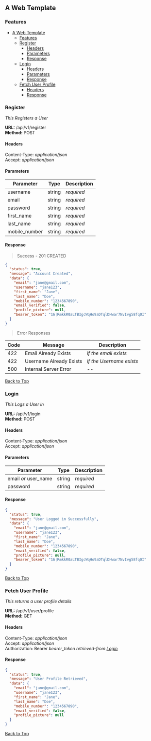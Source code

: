 ## A Web Template

### Features

- [A Web Template](#a-web-template)
  - [Features](#features)
  - [Register](#register)
    - [Headers](#headers)
    - [Parameters](#parameters)
    - [Response](#response)
  - [Login](#login)
    - [Headers](#headers-1)
    - [Parameters](#parameters-1)
    - [Response](#response-1)
  - [Fetch User Profile](#fetch-user-profile)
    - [Headers](#headers-2)
    - [Response](#response-2)

### Register

_This Registers a User_

**URL:** /api/v1/register  
**Method:** POST

#### Headers

Content-Type: _application/json_  
Accept: _application/json_

#### Parameters

| Parameter     | Type   | Description |
| ------------- | ------ | ----------- |
| username      | string | _required_  |
| email         | string | _required_  |
| password      | string | _required_  |
| first_name    | string | _required_  |
| last_name     | string | _required_  |
| mobile_number | string | _required_  |

#### Response

> Success - 201 CREATED

```json
{
  "status": true,
  "message": "Account Created",
  "data": {
    "email": "jane@gmail.com",
    "username": "jane123",
    "first_name": "Jane",
    "last_name": "Doe",
    "mobile_number": "1234567890",
    "email_verified": false,
    "profile_picture": null,
    "bearer_token": "16|RmkkR0aLTBIgcWqHo9aDTqlDHwar7NvIvg58fq0I"
  }
}
```

> Error Responses

| Code | Message                 | Description              |
| ---- | ----------------------- | ------------------------ |
| 422  | Email Already Exists    | _if the email exists_    |
| 422  | Username Already Exists | _if the Username exists_ |
| 500  | Internal Server Error   | --                       |

[Back to Top](#features)

### Login

_This Logs a User in_

**URL:** /api/v1/login  
**Method:** POST

#### Headers

Content-Type: _application/json_  
Accept: _application/json_

#### Parameters

| Parameter            | Type   | Description |
| -------------------- | ------ | ----------- |
| email _or_ user_name | string | _required_  |
| password             | string | _required_  |

#### Response

```json
{
  "status": true,
  "message": "User Logged in Successfully",
  "data": {
    "email": "jane@gmail.com",
    "username": "jane123",
    "first_name": "Jane",
    "last_name": "Doe",
    "mobile_number": "1234567890",
    "email_verified": false,
    "profile_picture": null,
    "bearer_token": "16|RmkkR0aLTBIgcWqHo9aDTqlDHwar7NvIvg58fq0I"
  }
}
```

[Back to Top](#features)


### Fetch User Profile

_This returns a user profile details_

**URL:** /api/v1/user/profile  
**Method:** GET

#### Headers

Content-Type: _application/json_  
Accept: _application/json_  
Authorization: Bearer _bearer_token retrieved-from [Login](#login)_

#### Response

```json
{
  "status": true,
  "message": "User Profile Retrieved",
  "data": {
    "email": "jane@gmail.com",
    "username": "jane123",
    "first_name": "Jane",
    "last_name": "Doe",
    "mobile_number": "1234567890",
    "email_verified": false,
    "profile_picture": null
  }
}
```

[Back to Top](#features)

